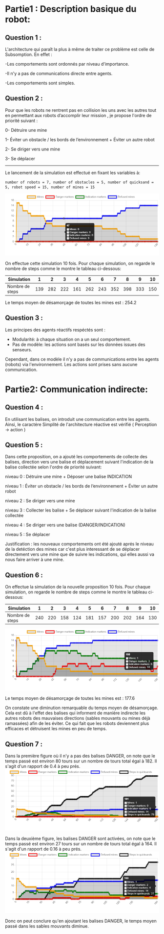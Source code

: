# Partie1 : Description basique du robot: 
## Question 1 : 

L'architecture qui paraît la plus à même de traiter ce problème est celle de Subsomption. En effet :

-Les comportements sont ordonnés par niveau d'importance.

-Il n'y a pas de communications directe entre agents.

-Les comportements sont simples.

## Question 2 : 
Pour que les robots ne rentrent pas en collision les uns avec les autres tout en permettant aux robots d’accomplir leur mission , je propose l'ordre de priorité suivant : 

0- Détruire une mine

1- Éviter un obstacle / les bords de l’environnement + Éviter un autre robot 

2- Se diriger vers une mine

3- Se déplacer

---
Le lancement de la simulation est effectué en fixant les variables à:


    number of robots = 7, number of obstacles = 5, number of quicksand = 5, robot speed = 15, number of mines = 15

![](cap1.png) 

On effectue cette simulation 10 fois. Pour chaque simulation, on regarde le nombre de steps comme le montre le tableau ci-dessous:

|Simulation|1|2|3|4|5|6|7|8|9|10|
|---|---|---|---|---|---|---|---|---|---|---|
|Nombre de steps|139|282|222|161|262|243|352|398|333|150|

Le temps moyen de désamorçage de toutes les mines est : 254.2

## Question 3 : 
Les principes des agents réactifs respéctés sont : 

- Modularité: à chaque situation on a un seul comportement.
- Pas de modèle: les actions sont basés sur les données issues des senseurs.

Cependant, dans ce modèle il n'y a pas de communications entre les agents (robots) via l'environnement. Les actions sont prises sans aucune communication.

# Partie2: Communication indirecte:

## Question 4 : 
En utilisant les balises, on introduit une communication entre les agents. Ainsi, le caractére Simplité de l'architecture réactive est vérifié ( Perception → action )

## Question 5 : 

Dans cette proposition, on a ajouté les comportements de collecte des balises, direction vers une balise et déplacement suivant l'indication de la balise collectée selon l'ordre de priorité suivant:

niveau 0 : Détruire une mine + Déposer une balise INDICATION

niveau 1 : Éviter un obstacle / les bords de l’environnement + Éviter un autre robot

niveau 2 : Se diriger vers une mine

niveau 3 : Collecter les balise + Se déplacer suivant l'indication de la balise collectée

niveau 4 : Se diriger vers une balise (DANGER/INDICATION)

niveau 5 : Se déplacer 

Justification : les nouveaux comportements ont été ajouté aprés le niveau de la detéction des mines car c'est plus interessant de se déplacer directement vers une mine que de suivre les indications, qui elles aussi va nous faire arriver à une mine.

## Question 6 : 
On effectue la simulation de la nouvelle proposition 10 fois. Pour chaque simulation, on regarde le nombre de steps comme le montre le tableau ci-dessous:

|Simulation|1|2|3|4|5|6|7|8|9|10|
|---|---|---|---|---|---|---|---|---|---|---|
|Nombre de steps|240|220|158|124|181|157|200|202|164|130|


![](cap2.png) 

Le temps moyen de désamorçage de toutes les mines est : 177.6

On constate une diminution remarquable du temps moyen de désamorçage. Cela est dû à l'effet des balises qui informent de manière indirecte les autres robots des mauvaises directions (sables mouvants ou mines déjà ramassées) afin de les éviter. Ce qui fait que les robots deviennent plus efficaces et détruisent les mines en peu de temps. 

## Question 7 : 


Dans la première figure où il n'y a pas des balises DANGER, on note que le temps passé est environ 80 tours sur un nombre de tours total égal à 182. Il s'agit d'un rapport de 0.4 à peu prés. 
![](cap3.png) 

Dans la deuxième figure, les balises DANGER sont activées, on note que le temps passé est environ 27 tours sur un nombre de tours total égal à 164. Il s'agit d'un rapport de 0.16 à peu prés. 
![](cap4.png) 

Donc on peut conclure qu'en ajoutant les balises DANGER, le temps moyen passé dans les sables mouvants diminue.

